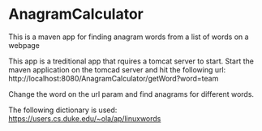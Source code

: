 # AnagramCalculator

This is a maven app for finding anagram words from a list of words on a webpage


This app is a treditional app that rquires a tomcat server to start. Start the maven application on the tomcad server and hit the following url:
http://localhost:8080/AnagramCalculator/getWord?word=team

Change the word on the url param and find anagrams for different words.

The following dictionary is used:
https://users.cs.duke.edu/~ola/ap/linuxwords

